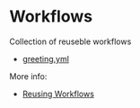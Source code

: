 # Workflows

Collection of reuseble workflows

- [greeting.yml](./.github/workflows/greeting.yml)

More info:

- [Reusing Workflows](https://docs.github.com/en/actions/using-workflows/reusing-workflows)
